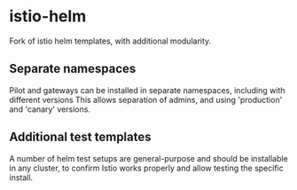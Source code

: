 # istio-helm

Fork of istio helm templates, with additional modularity.

## Separate namespaces

Pilot and gateways can be installed in separate namespaces, including with different versions 
This allows separation of admins, and using 'production' and 'canary' versions. 

## Additional test templates

A number of helm test setups are general-purpose and should be installable in any cluster, to confirm
Istio works properly and allow testing the specific install.


